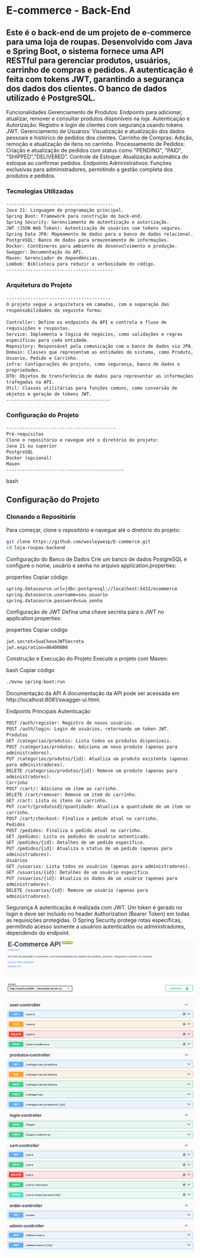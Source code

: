 # E-commerce - Back-End

##  Este é o back-end de um projeto de e-commerce para uma loja de roupas. Desenvolvido com Java e Spring Boot, o sistema fornece uma API RESTful para gerenciar produtos, usuários, carrinho de compras e pedidos. A autenticação é feita com tokens JWT, garantindo a segurança dos dados dos clientes. O banco de dados utilizado é PostgreSQL.

Funcionalidades
Gerenciamento de Produtos: Endpoints para adicionar, atualizar, remover e consultar produtos disponíveis na loja.
Autenticação e Autorização: Registro e login de clientes com segurança usando tokens JWT.
Gerenciamento de Usuários: Visualização e atualização dos dados pessoais e histórico de pedidos dos clientes.
Carrinho de Compras: Adição, remoção e atualização de itens no carrinho.
Processamento de Pedidos: Criação e atualização de pedidos com status como "PENDING", "PAID", "SHIPPED","DELIVERED".
Controle de Estoque: Atualização automática do estoque ao confirmar pedidos.
Endpoints Administrativos: Funções exclusivas para administradores, permitindo a gestão completa dos produtos e pedidos.

### Tecnologias Utilizadas
``` Tecnologias Utilizadas
----------------------------------------
Java 21: Linguagem de programação principal.
Spring Boot: Framework para construção do back-end.
Spring Security: Gerenciamento de autenticação e autorização.
JWT (JSON Web Token): Autenticação de usuários com tokens seguros.
Spring Data JPA: Mapeamento de dados para o banco de dados relacional.
PostgreSQL: Banco de dados para armazenamento de informações.
Docker: Contêineres para ambiente de desenvolvimento e produção.
Swagger: Documentação da API.
Maven: Gerenciador de dependências.
Lombok: Biblioteca para reduzir a verbosidade do código.
----------------------------------------
```

### Arquitetura do Projeto
```Arquitetura do Projeto
---------------------------------------
O projeto segue a arquitetura em camadas, com a separação das responsabilidades da seguinte forma:

Controller: Define os endpoints da API e controla o fluxo de requisições e respostas.
Service: Implementa a lógica de negócios, como validações e regras específicas para cada entidade.
Repository: Responsável pela comunicação com o banco de dados via JPA.
Domain: Classes que representam as entidades do sistema, como Produto, Usuario, Pedido e Carrinho.
infra: Configurações do projeto, como segurança, banco de dados e propriedades.
DTO: Objetos de transferência de dados para representar as informações trafegadas na API.
Util: Classes utilitárias para funções comuns, como conversão de objetos e geração de tokens JWT.
---------------------------------------
```
### Configuração do Projeto
```Configuração do Projeto
-----------------------------------------
Pré-requisitos
Clone o repositório e navegue até o diretório do projeto:
Java 21 ou superior
PostgreSQL
Docker (opcional)
Maven
--------------------------------------------
````
bash

## Configuração do Projeto

### Clonando o Repositório

Para começar, clone o repositório e navegue até o diretório do projeto:

```bash
git clone https://github.com/wesleywesp/E-commerce.git
cd loja-roupas-backend
```
Configuração do Banco de Dados
Crie um banco de dados PostgreSQL e configure o nome, usuário e senha no arquivo application.properties:

properties
Copiar código
```properties
spring.datasource.url=jdbc:postgresql://localhost:5432/ecommerce
spring.datasource.username=seu_usuario
spring.datasource.password=sua_senha
```
Configuração de JWT
Defina uma chave secreta para o JWT no application.properties:

properties
Copiar código
```properties
jwt.secret=SuaChaveJWTSecreta
jwt.expiration=86400000
```
Construção e Execução do Projeto
Execute o projeto com Maven:

bash
Copiar código
```bash
./mvnw spring-boot:run
```
Documentação da API
A documentação da API pode ser acessada em http://localhost:8081/swagger-ui.html.

Endpoints Principais
Autenticação
``` autenticação
POST /auth/register: Registro de novos usuários.
POST /auth/login: Login de usuários, retornando um token JWT.
Produtos
GET /categorias/produtos: Lista todos os produtos disponíveis.
POST /categorias/produtos: Adiciona um novo produto (apenas para administradores).
PUT /categorias/produtos/{id}: Atualiza um produto existente (apenas para administradores).
DELETE /categorias/produtos/{id}: Remove um produto (apenas para administradores).
Carrinho
POST /cart/: Adiciona um item ao carrinho.
DELETE /cart/remover: Remove um item do carrinho.
GET /cart: Lista os itens no carrinho.
PUT /cart/{produtoid}/quantidade: Atualiza a quantidade de um item no carrinho.
POST /cart/checkout: Finaliza o pedido atual no carrinho.
Pedidos
POST /pedidos: Finaliza o pedido atual no carrinho.
GET /pedidos: Lista os pedidos do usuário autenticado.
GET /pedidos/{id}: Detalhes de um pedido específico.
PUT /pedidos/{id}: Atualiza o status de um pedido (apenas para administradores).
Usuários
GET /usuarios: Lista todos os usuários (apenas para administradores).
GET /usuarios/{id}: Detalhes de um usuário específico.
PUT /usuarios/{id}: Atualiza os dados de um usuário (apenas para administradores).
DELETE /usuarios/{id}: Remove um usuário (apenas para administradores).
```
Segurança
A autenticação é realizada com JWT. Um token é gerado no login e deve ser incluído no header 
Authorization (Bearer Token)
em todas as requisições protegidas. 
O Spring Security protege rotas específicas,
permitindo acesso somente a usuários autenticados ou administradores, dependendo do endpoint.

![Swagger-ui](img/swagger-ui.png)

